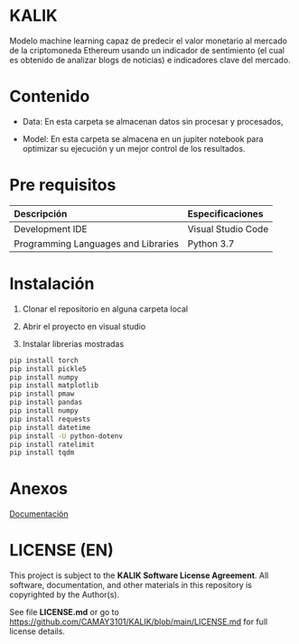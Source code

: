 # KALIK

Modelo machine learning capaz de predecir el valor monetario al mercado de la criptomoneda Ethereum usando un indicador de sentimiento (el cual es obtenido de analizar blogs de noticias) e indicadores clave del mercado.

# Contenido 

* Data: En esta carpeta se almacenan datos sin procesar y procesados, 

* Model: En esta carpeta se almacena en un jupiter notebook para optimizar su ejecución y un mejor control de los resultados.

# Pre requisitos

| Descripción | Especificaciones     |
| :-------- | :------- | 
| Development IDE      | Visual Studio Code | 
| Programming Languages and Libraries     | Python 3.7 |


# Instalación

1) Clonar el repositorio en alguna carpeta local 

2) Abrir el proyecto en visual studio 

3) Instalar librerias mostradas

```bash
pip install torch
pip install pickle5
pip install numpy
pip install matplotlib
pip install pmaw
pip install pandas
pip install numpy
pip install requests
pip install datetime
pip install -U python-dotenv
pip install ratelimit
pip install tqdm

```

# Anexos

[Documentación](https://docs.google.com/document/d/15ELi4_ZX1yuAhn59651vpaJqYwFE1AP9D251CufG0JU/edit?usp=sharing)

# LICENSE (EN)
This project is subject to the **KALIK Software License Agreement**. All software, documentation, and other materials in this repository is copyrighted by the Author(s). 

See file **LICENSE.md** or go to https://github.com/CAMAY3101/KALIK/blob/main/LICENSE.md for full license details.
